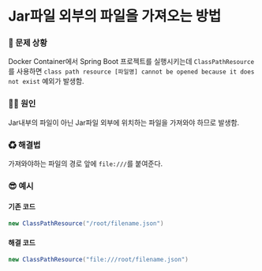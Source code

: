 # Jar파일 외부의 파일을 가져오는 방법

### 🐛 문제 상황

Docker Container에서 Spring Boot 프로젝트를 실행시키는데 `ClassPathResource ` 를 사용하면 `class path resource [파일명] cannot be opened because it does not exist` 예외가 발생함.

### 🏴‍☠️ 원인

Jar내부의 파일이 아닌 Jar파일 외부에 위치하는 파일을 가져와야 하므로 발생함.

### ♻ 해결법

가져와야하는 파일의 경로 앞에 `file:///`를 붙여준다.

### 😎 예시

#### 기존 코드

```java
new ClassPathResource("/root/filename.json")
```

#### 해결 코드

```java
new ClassPathResource("file:///root/filename.json")
```

